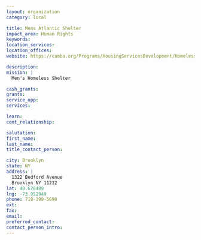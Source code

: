 ```yaml
---
layout: organization
category: local

title: Mens Atlantic Shelter
impact_area: Human Rights
keywords: 
location_services: 
location_offices: 
website: https://camba.org/Programs/HousingServicesDevelopment/HomelessSheltersandTransitionalHousing/AtlanticHouseMensShelter/tabid/186/menuheader/4/submenuheader/18/Default.aspx

description: 
mission: |
  Men's Homeless Shelter

cash_grants: 
grants: 
service_opp: 
services: 

learn: 
cont_relationship: 

salutation: 
first_name: 
last_name: 
title_contact_person: 

city: Brooklyn
state: NY
address: |
  1322 Bedford Avenue  
  Brooklyn NY 11212
lat: 40.678489
lng: -73.952949
phone: 718-399-5690
ext: 
fax: 
email: 
preferred_contact: 
contact_person_intro: 
---
```

